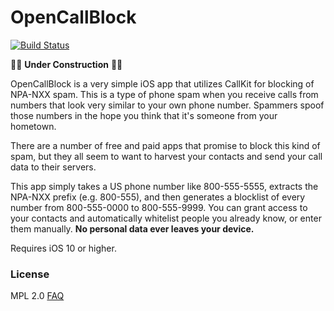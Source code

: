 # OpenCallBlock

[![Build Status](https://travis-ci.org/chrisballinger/OpenCallBlock.svg?branch=master)](https://travis-ci.org/chrisballinger/OpenCallBlock)

🚨🚧 **Under Construction** 🚧🚨

OpenCallBlock is a very simple iOS app that utilizes CallKit for blocking of NPA-NXX spam. This is a type of phone spam when you receive calls from numbers that look very similar to your own phone number. Spammers spoof those numbers in the hope you think that it's someone from your hometown.

There are a number of free and paid apps that promise to block this kind of spam, but they all seem to want to harvest your contacts and send your call data to their servers.

This app simply takes a US phone number like 800-555-5555, extracts the NPA-NXX prefix (e.g. 800-555), and then generates a blocklist of every number from 800-555-0000 to 800-555-9999. You can grant access to your contacts and automatically whitelist people you already know, or enter them manually. **No personal data ever leaves your device.**

Requires iOS 10 or higher.

### License

MPL 2.0 [FAQ](https://www.mozilla.org/en-US/MPL/2.0/FAQ/)
